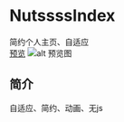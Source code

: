 # NutssssIndex
简约个人主页、自适应  
[预览](http://www.cyyl.top/)
![alt 预览图](https://images.gitee.com/uploads/images/2020/0525/000514_3cb0b6fa_2250179.png)

## 简介 
自适应、简约、动画、无js  
